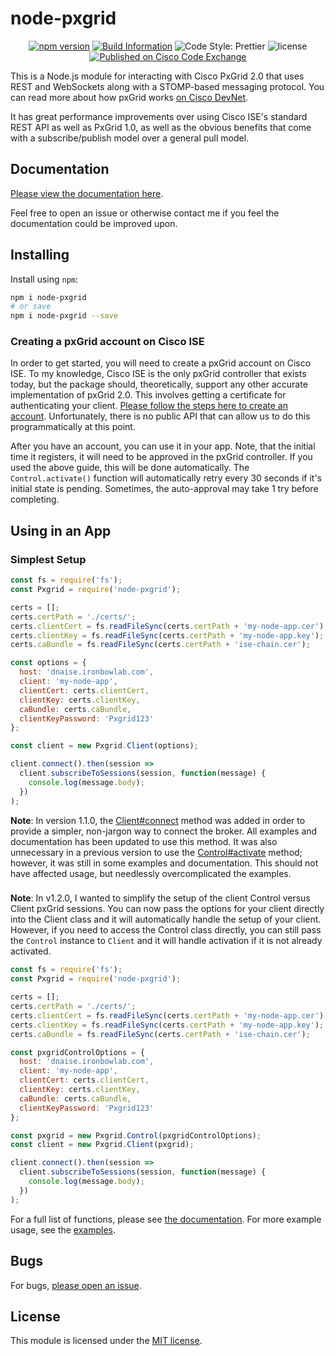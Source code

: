 # node-pxgrid

<p align="center">
  <a href="https://npmjs.org/package/node-pxgrid"><img src="https://badgen.net/npm/v/node-pxgrid" alt="npm version" /></a>
  <a href="https://travis-ci.org/rnwolfe/node-pxgrid">
  <img src="https://travis-ci.org/rnwolfe/node-pxgrid.svg?branch=master" alt="Build Information" /></a>
  <img src="https://badgen.net/badge/code%20style/prettier/f2a" alt="Code Style: Prettier" />
  <img src="https://badgen.net/github/license/rnwolfe/node-pxgrid" alt="license" />
  <a href="https://developer.cisco.com/codeexchange/github/repo/rnwolfe/node-pxgrid"><img src="https://badgen.net/badge/cisco devnet/published/049FD9" alt="Published on Cisco Code Exchange" /></a>
</p>

This is a Node.js module for interacting with Cisco PxGrid 2.0 that uses REST and WebSockets along with a STOMP-based messaging protocol. You can read more about how pxGrid works [on Cisco DevNet](https://developer.cisco.com/docs/pxgrid/#!introduction-to-pxgrid-2-0).

It has great performance improvements over using Cisco ISE's standard REST API as well as PxGrid 1.0, as well as the obvious benefits that come with a subscribe/publish model over a general pull model.

## Documentation

[Please view the documentation here](https://rnwolfe.github.io/node-pxgrid/).

Feel free to open an issue or otherwise contact me if you feel the documentation could be improved upon.

## Installing

Install using `npm`:

```bash
npm i node-pxgrid
# or save
npm i node-pxgrid --save
```

### Creating a pxGrid account on Cisco ISE

In order to get started, you will need to create a pxGrid account on Cisco ISE. To my knowledge, Cisco ISE is the only pxGrid controller that exists today, but the package should, theoretically, support any other accurate implementation of pxGrid 2.0. This involves getting a certificate for authenticating your client. [Please follow the steps here to create an account](https://github.com/rnwolfe/node-pxgrid/blob/master/pxgrid-setup.md). Unfortunately, there is no public API that can allow us to do this programmatically at this point.

After you have an account, you can use it in your app. Note, that the initial time it registers, it will need to be approved in the pxGrid controller. If you used the above guide, this will be done automatically. The `Control.activate()` function will automatically retry every 30 seconds if it's initial state is pending. Sometimes, the auto-approval may take 1 try before completing.

## Using in an App

### Simplest Setup

```javascript
const fs = require('fs');
const Pxgrid = require('node-pxgrid');

certs = [];
certs.certPath = './certs/';
certs.clientCert = fs.readFileSync(certs.certPath + 'my-node-app.cer');
certs.clientKey = fs.readFileSync(certs.certPath + 'my-node-app.key');
certs.caBundle = fs.readFileSync(certs.certPath + 'ise-chain.cer');

const options = {
  host: 'dnaise.ironbowlab.com',
  client: 'my-node-app',
  clientCert: certs.clientCert,
  clientKey: certs.clientKey,
  caBundle: certs.caBundle,
  clientKeyPassword: 'Pxgrid123'
};

const client = new Pxgrid.Client(options);

client.connect().then(session =>
  client.subscribeToSessions(session, function(message) {
    console.log(message.body);
  })
);
```

**Note**: In version 1.1.0, the [Client#connect](https://rnwolfe.github.io/node-pxgrid/Client.html#connect) method was added in order to provide a simpler, non-jargon way to connect the broker. All examples and documentation has been updated to use this method. It was also unnecessary in a previous version to use the [Control#activate](https://rnwolfe.github.io/node-pxgrid/Control.html#activate) method; however, it was still in some examples and documentation. This should not have affected usage, but needlessly overcomplicated the examples.

###

**Note**: In v1.2.0, I wanted to simplify the setup of the client Control versus Client pxGrid sessions. You can now pass the options for your client directly into the Client class and it will automatically handle the setup of your client. However, if you need to access the Control class directly, you can still pass the `Control` instance to `Client` and it will handle activation if it is not already activated.

```javascript
const fs = require('fs');
const Pxgrid = require('node-pxgrid');

certs = [];
certs.certPath = './certs/';
certs.clientCert = fs.readFileSync(certs.certPath + 'my-node-app.cer');
certs.clientKey = fs.readFileSync(certs.certPath + 'my-node-app.key');
certs.caBundle = fs.readFileSync(certs.certPath + 'ise-chain.cer');

const pxgridControlOptions = {
  host: 'dnaise.ironbowlab.com',
  client: 'my-node-app',
  clientCert: certs.clientCert,
  clientKey: certs.clientKey,
  caBundle: certs.caBundle,
  clientKeyPassword: 'Pxgrid123'
};

const pxgrid = new Pxgrid.Control(pxgridControlOptions);
const client = new Pxgrid.Client(pxgrid);

client.connect().then(session =>
  client.subscribeToSessions(session, function(message) {
    console.log(message.body);
  })
);
```

For a full list of functions, please see [the documentation](https://rnwolfe.github.io/node-pxgrid/). For more example usage, see the [examples](examples/).

## Bugs

For bugs, [please open an issue](https://github.com/rnwolfe/node-pxgrid/issues).

## License

This module is licensed under the [MIT license](LICENSE).
